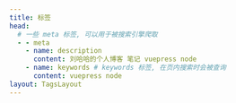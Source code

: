 ```yaml
---
title: 标签
head:
  # 一些 meta 标签, 可以用于被搜索引擎爬取
  - - meta
    - name: description
      content: 刘哈哈的个人博客 笔记 vuepress node 
    - name: keywords # keywords 标签, 在页内搜索时会被查询
      content: vuepress node
layout: TagsLayout
---
```

